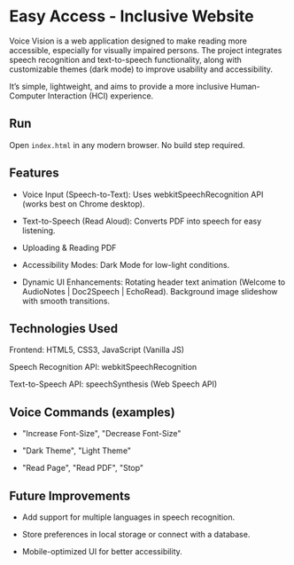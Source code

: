 # Easy Access - Inclusive Website
Voice Vision is a web application designed to make reading more accessible, especially for visually impaired persons.
The project integrates speech recognition and text-to-speech functionality, along with customizable themes (dark mode) to improve usability and accessibility.

It’s simple, lightweight, and aims to provide a more inclusive Human-Computer Interaction (HCI) experience.

## Run
Open `index.html` in any modern browser. No build step required.

## Features
- Voice Input (Speech-to-Text):
    Uses webkitSpeechRecognition API (works best on Chrome desktop).

- Text-to-Speech (Read Aloud):
    Converts PDF into speech for easy listening.

- Uploading & Reading PDF

- Accessibility Modes:
    Dark Mode for low-light conditions.

- Dynamic UI Enhancements:
    Rotating header text animation (Welcome to AudioNotes | Doc2Speech | EchoRead).
    Background image slideshow with smooth transitions.

## Technologies Used

Frontend: HTML5, CSS3, JavaScript (Vanilla JS)

Speech Recognition API: webkitSpeechRecognition

Text-to-Speech API: speechSynthesis (Web Speech API)

## Voice Commands (examples)

- "Increase Font-Size", "Decrease Font-Size"

- "Dark Theme", "Light Theme"

- "Read Page", "Read PDF", "Stop"

## Future Improvements

- Add support for multiple languages in speech recognition.

- Store preferences in local storage or connect with a database.

- Mobile-optimized UI for better accessibility.
